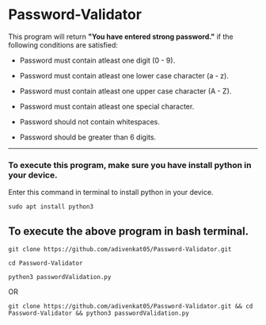# Password-Validator

This program will return **"You have entered strong password."** if the following conditions are satisfied:

 * Password must contain atleast one digit (0 - 9).
 
 * Password must contain atleast one lower case character (a - z).
 
 * Password must contain atleast one upper case character (A - Z).
 
 * Password must contain atleast one special character.
 
 * Password should not contain whitespaces.
 
 * Password should be greater than 6 digits.
 
 -----------------------------------------
 
 ### To execute this program, make sure you have install python in your device.
 Enter this command in terminal to install python in your device.
 ```
 sudo apt install python3
 ```
 
 ## To execute the above program in bash terminal. 
 
 ```
 git clone https://github.com/adivenkat05/Password-Validator.git
 
 cd Password-Validator
 
 python3 passwordValidation.py
 ```
OR
```
git clone https://github.com/adivenkat05/Password-Validator.git && cd Password-Validator && python3 passwordValidation.py
```
